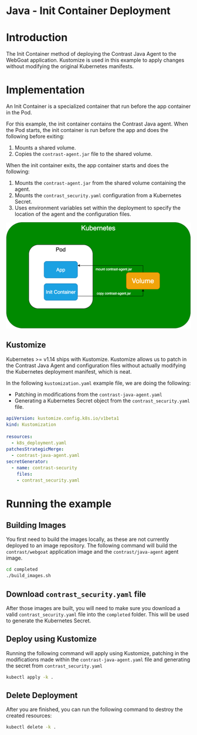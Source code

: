 # Java - Init Container Deployment

# Introduction
The Init Container method of deploying the Contrast Java Agent to the WebGoat application. Kustomize is used in this example to apply changes without modifying the original Kubernetes manifests.

# Implementation
An Init Container is a specialized container that run before the app container in the Pod.

For this example, the init container contains the Contrast Java agent. When the Pod starts, the init container is run before the app and does the following before exiting:
1. Mounts a shared volume.
1. Copies the `contrast-agent.jar` file to the shared volume.

When the init container exits, the app container starts and does the following:
1. Mounts the `contrast-agent.jar` from the shared volume containing the agent.
1. Mounts the `contrast_security.yaml` configuration from a Kubernetes Secret.
1. Uses environment variables set within the deployment to specify the location of the agent and the configuration files.

![](../../images/kubernetes-init-containers-java-agent.png)

## Kustomize
Kubernetes >= v1.14 ships with Kustomize. Kustomize allows us to patch in the Contrast Java Agent and configuration files without actually modifying the Kubernetes deployment manifest, which is neat.

In the following `kustomization.yaml` example file, we are doing the following:
* Patching in modifications from the `contrast-java-agent.yaml`
* Generating a Kubernetes Secret object from the `contrast_security.yaml` file.
```yaml
apiVersion: kustomize.config.k8s.io/v1beta1
kind: Kustomization

resources:
  - k8s_deployment.yaml
patchesStrategicMerge:
  - contrast-java-agent.yaml
secretGenerator:
  - name: contrast-security
    files:
    - contrast_security.yaml
```

# Running the example

## Building Images
You first need to build the images locally, as these are not currently deployed to an image repository. The following command will build the `contrast/webgoat` application image and the `contrast/java-agent` agent image.
```bash
cd completed
./build_images.sh
```

## Download `contrast_security.yaml` file
After those images are built, you will need to make sure you download a valid `contrast_security.yaml` file into the `completed` folder. This will be used to generate the Kubernetes Secret.

## Deploy using Kustomize
Running the following command will apply using Kustomize, patching in the modifications made within the `contrast-java-agent.yaml` file and generating the secret from `contrast_security.yaml`
```bash
kubectl apply -k .
```

## Delete Deployment
After you are finished, you can run the following command to destroy the created resources:
```bash
kubectl delete -k .
```